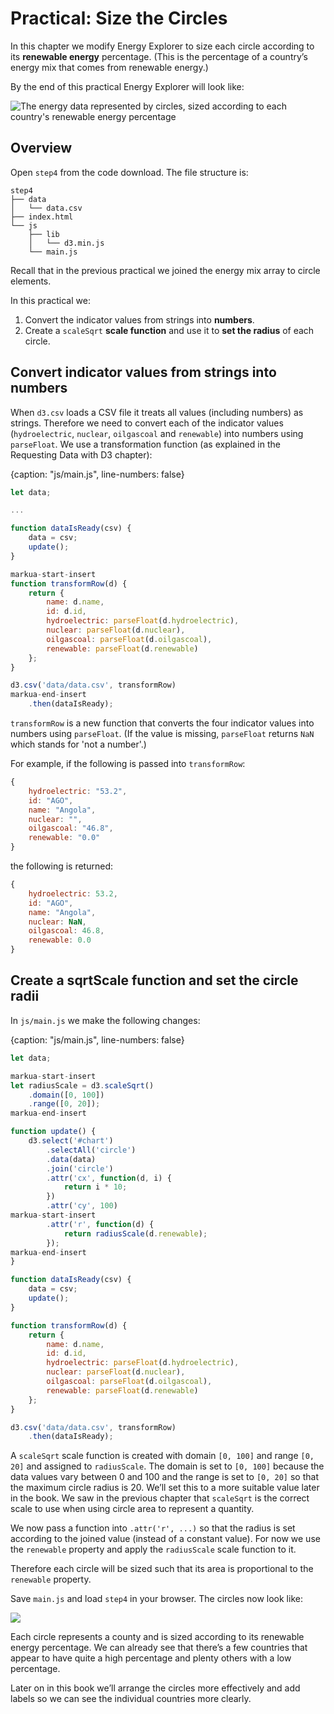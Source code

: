 # Practical: Size the Circles

In this chapter we modify Energy Explorer to size each circle according to its **renewable energy** percentage. (This is the percentage of a country’s energy mix that comes from renewable energy.)

By the end of this practical Energy Explorer will look like:

![The energy data represented by circles, sized according to each country's renewable energy percentage](https://learn.createwithdata.com/wp-content/uploads/2021/04/image-1.png)

## Overview

Open `step4` from the code download. The file structure is:

```text
step4
├── data
│   └── data.csv
├── index.html
└── js
    ├── lib
    │   └── d3.min.js
    └── main.js
```

Recall that in the previous practical we joined the energy mix array to circle elements.

In this practical we:

1. Convert the indicator values from strings into **numbers**.
2. Create a `scaleSqrt` **scale function** and use it to **set the radius** of each circle.

## Convert indicator values from strings into numbers

When `d3.csv` loads a CSV file it treats all values (including numbers) as strings. Therefore we need to convert each of the indicator values (`hydroelectric`, `nuclear`, `oilgascoal` and `renewable`) into numbers using `parseFloat`. We use a transformation function (as explained in the Requesting Data with D3 chapter):

{caption: "js/main.js", line-numbers: false}
```js
let data;

...

function dataIsReady(csv) {
    data = csv;
    update();
}

markua-start-insert
function transformRow(d) {
    return {
        name: d.name,
        id: d.id,
        hydroelectric: parseFloat(d.hydroelectric),
        nuclear: parseFloat(d.nuclear),
        oilgascoal: parseFloat(d.oilgascoal),
        renewable: parseFloat(d.renewable)
    };
}

d3.csv('data/data.csv', transformRow)
markua-end-insert
    .then(dataIsReady);
```

`transformRow` is a new function that converts the four indicator values into numbers using `parseFloat`. (If the value is missing, `parseFloat` returns `NaN` which stands for 'not a number'.)

For example, if the following is passed into `transformRow`:
```js
{
    hydroelectric: "53.2",
    id: "AGO",
    name: "Angola",
    nuclear: "",
    oilgascoal: "46.8",
    renewable: "0.0"
}
```
the following is returned:
```js
{
    hydroelectric: 53.2,
    id: "AGO",
    name: "Angola",
    nuclear: NaN,
    oilgascoal: 46.8,
    renewable: 0.0
}
```


## Create a sqrtScale function and set the circle radii

In `js/main.js` we make the following changes:

{caption: "js/main.js", line-numbers: false}
```js
let data;

markua-start-insert
let radiusScale = d3.scaleSqrt()
    .domain([0, 100])
    .range([0, 20]);
markua-end-insert

function update() {
    d3.select('#chart')
        .selectAll('circle')
        .data(data)
        .join('circle')
        .attr('cx', function(d, i) {
            return i * 10;
        })
        .attr('cy', 100)
markua-start-insert
        .attr('r', function(d) {
            return radiusScale(d.renewable);
        });
markua-end-insert
}

function dataIsReady(csv) {
    data = csv;
    update();
}

function transformRow(d) {
    return {
        name: d.name,
        id: d.id,
        hydroelectric: parseFloat(d.hydroelectric),
        nuclear: parseFloat(d.nuclear),
        oilgascoal: parseFloat(d.oilgascoal),
        renewable: parseFloat(d.renewable)
    };
}

d3.csv('data/data.csv', transformRow)
    .then(dataIsReady);
```

A `scaleSqrt` scale function is created with domain `[0, 100]` and range `[0, 20]` and assigned to `radiusScale`. The domain is set to `[0, 100]` because the data values vary between 0 and 100 and the range is set to `[0, 20]` so that the maximum circle radius is 20. We’ll set this to a more suitable value later in the book. We saw in the previous chapter that `scaleSqrt` is the correct scale to use when using circle area to represent a quantity.

We now pass a function into `.attr('r', ...)` so that the radius is set according to the joined value (instead of a constant value). For now we use the `renewable` property and apply the `radiusScale` scale function to it.

Therefore each circle will be sized such that its area is proportional to the `renewable` property.

Save `main.js` and load `step4` in your browser. The circles now look like:

![](https://learn.createwithdata.com/wp-content/uploads/2021/04/image-2.png)

Each circle represents a county and is sized according to its renewable energy percentage. We can already see that there’s a few countries that appear to have quite a high percentage and plenty others with a low percentage.

Later on in this book we’ll arrange the circles more effectively and add labels so we can see the individual countries more clearly.